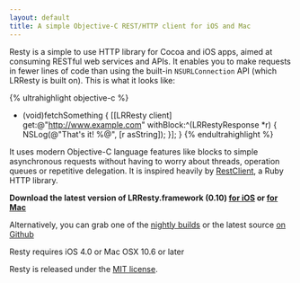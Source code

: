 ```yaml
---
layout: default
title: A simple Objective-C REST/HTTP client for iOS and Mac
---
```


Resty is a simple to use HTTP library for Cocoa and iOS apps, aimed at consuming RESTful web services and APIs. It enables you to make requests in fewer lines of code than using the built-in `NSURLConnection` API (which LRResty is built on). This is what it looks like:

{% ultrahighlight objective-c %}
- (void)fetchSomething
{
  [[LRResty client] get:@"http://www.example.com" withBlock:^(LRRestyResponse *r) {
    NSLog(@"That's it! %@", [r asString]);
  }];
}
{% endultrahighlight %}

It uses modern Objective-C language features like blocks to simple asynchronous requests without having to worry about threads, operation queues or repetitive delegation. It is inspired heavily by [RestClient](http://github.com/archiloque/rest-client), a Ruby HTTP library.

<div class="download">
  <p><strong>Download the latest version of LRResty.framework (0.10) <a href="http://github.com/downloads/lukeredpath/LRResty/LRResty-iOS-0.10.dmg">for iOS</a> or <a href="http://github.com/downloads/lukeredpath/LRResty/LRResty-Mac-0.10.dmg">for Mac</a></strong></a></p>
  
  <p>Alternatively, you can grab one of the <a href="http://github.com/lukeredpath/LRResty/downloads">nightly builds</a> or the latest source <a href="http://github.com/lukeredpath/LRResty">on Github</a></p>
  
  <p class="notice">Resty requires iOS 4.0 or Mac OSX 10.6 or later</p>
  
  <p class="license">Resty is released under the <a href="http://en.wikipedia.org/wiki/MIT_License">MIT license</a>.</p>
</div>

